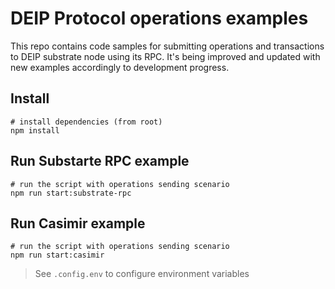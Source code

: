 # DEIP Protocol operations examples

This repo contains code samples for submitting operations and transactions to DEIP substrate node using its RPC.
It's being improved and updated with new examples accordingly to development progress.

## Install

```
# install dependencies (from root)
npm install
```

## Run Substarte RPC example

```
# run the script with operations sending scenario
npm run start:substrate-rpc
```

## Run Casimir example

```
# run the script with operations sending scenario
npm run start:casimir
```

> See `.config.env` to configure environment variables
